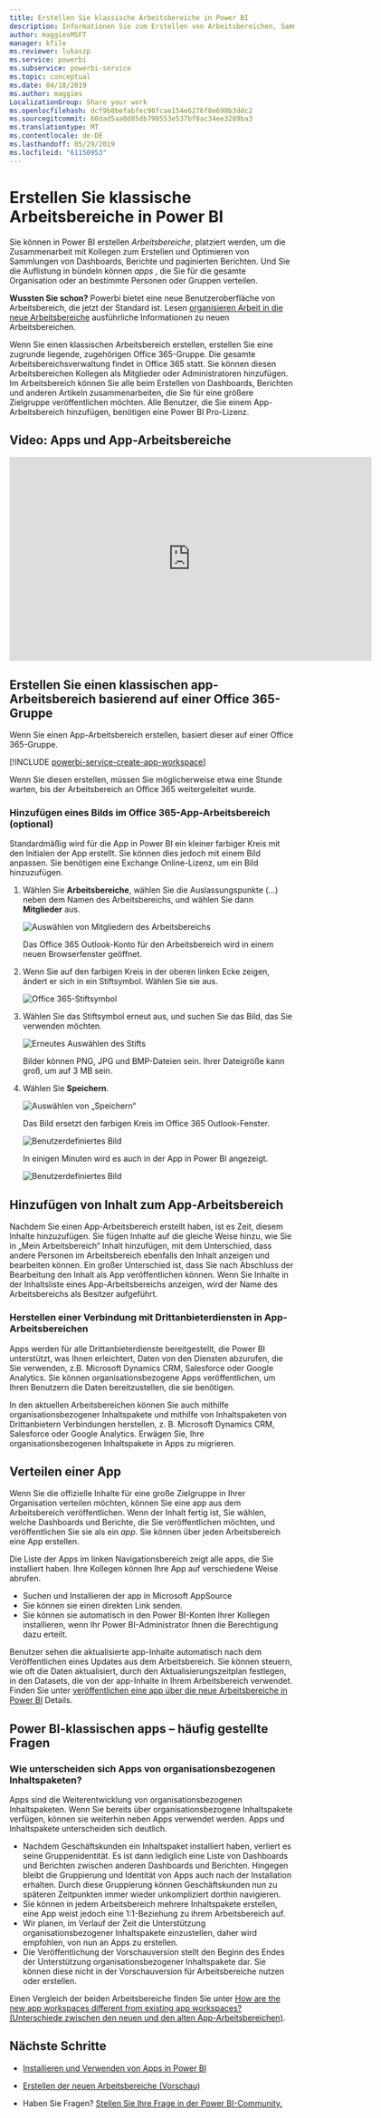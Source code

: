 ```yaml
---
title: Erstellen Sie klassische Arbeitsbereiche in Power BI
description: Informationen Sie zum Erstellen von Arbeitsbereichen, Sammlungen von Dashboards, Berichten und paginierten Berichten erstellt, um Schlüsselmetriken für Ihre Organisation bereitzustellen.
author: maggiesMSFT
manager: kfile
ms.reviewer: lukaszp
ms.service: powerbi
ms.subservice: powerbi-service
ms.topic: conceptual
ms.date: 04/18/2019
ms.author: maggies
LocalizationGroup: Share your work
ms.openlocfilehash: dcf9b8befabfec98fcae154e6276f8e698b3ddc2
ms.sourcegitcommit: 60dad5aa0d85db790553e537bf8ac34ee3289ba3
ms.translationtype: MT
ms.contentlocale: de-DE
ms.lasthandoff: 05/29/2019
ms.locfileid: "61150953"
---
```

# <a name="create-classic-workspaces-in-power-bi"></a>Erstellen Sie klassische Arbeitsbereiche in Power BI

Sie können in Power BI erstellen *Arbeitsbereiche*, platziert werden, um die Zusammenarbeit mit Kollegen zum Erstellen und Optimieren von Sammlungen von Dashboards, Berichte und paginierten Berichten. Und Sie die Auflistung in bündeln können *apps* , die Sie für die gesamte Organisation oder an bestimmte Personen oder Gruppen verteilen. 

**Wussten Sie schon?** Powerbi bietet eine neue Benutzeroberfläche von Arbeitsbereich, die jetzt der Standard ist. Lesen [organisieren Arbeit in die neue Arbeitsbereiche](service-new-workspaces.md) ausführliche Informationen zu neuen Arbeitsbereichen. 

Wenn Sie einen klassischen Arbeitsbereich erstellen, erstellen Sie eine zugrunde liegende, zugehörigen Office 365-Gruppe. Die gesamte Arbeitsbereichsverwaltung findet in Office 365 statt. Sie können diesen Arbeitsbereichen Kollegen als Mitglieder oder Administratoren hinzufügen. Im Arbeitsbereich können Sie alle beim Erstellen von Dashboards, Berichten und anderen Artikeln zusammenarbeiten, die Sie für eine größere Zielgruppe veröffentlichen möchten. Alle Benutzer, die Sie einem App-Arbeitsbereich hinzufügen, benötigen eine Power BI Pro-Lizenz. 

## <a name="video-apps-and-app-workspaces"></a>Video: Apps und App-Arbeitsbereiche
<iframe width="640" height="360" src="https://www.youtube.com/embed/Ey5pyrr7Lk8?showinfo=0" frameborder="0" allowfullscreen></iframe>

## <a name="create-a-classic-app-workspace-based-on-an-office-365-group"></a>Erstellen Sie einen klassischen app-Arbeitsbereich basierend auf einer Office 365-Gruppe

Wenn Sie einen App-Arbeitsbereich erstellen, basiert dieser auf einer Office 365-Gruppe.

[!INCLUDE [powerbi-service-create-app-workspace](./includes/powerbi-service-create-app-workspace.md)]

Wenn Sie diesen erstellen, müssen Sie möglicherweise etwa eine Stunde warten, bis der Arbeitsbereich an Office 365 weitergeleitet wurde. 

### <a name="add-an-image-to-your-office-365-app-workspace-optional"></a>Hinzufügen eines Bilds im Office 365-App-Arbeitsbereich (optional)
Standardmäßig wird für die App in Power BI ein kleiner farbiger Kreis mit den Initialen der App erstellt. Sie können dies jedoch mit einem Bild anpassen. Sie benötigen eine Exchange Online-Lizenz, um ein Bild hinzuzufügen.

1. Wählen Sie **Arbeitsbereiche**, wählen Sie die Auslassungspunkte (...) neben dem Namen des Arbeitsbereichs, und wählen Sie dann **Mitglieder** aus. 
   
     ![Auswählen von Mitgliedern des Arbeitsbereichs](media/service-create-distribute-apps/power-bi-apps-workspace-members.png)
   
    Das Office 365 Outlook-Konto für den Arbeitsbereich wird in einem neuen Browserfenster geöffnet.
2. Wenn Sie auf den farbigen Kreis in der oberen linken Ecke zeigen, ändert er sich in ein Stiftsymbol. Wählen Sie sie aus.
   
     ![Office 365-Stiftsymbol](media/service-create-distribute-apps/power-bi-apps-workspace-edit-image.png)
3. Wählen Sie das Stiftsymbol erneut aus, und suchen Sie das Bild, das Sie verwenden möchten.
   
     ![Erneutes Auswählen des Stifts](media/service-create-distribute-apps/power-bi-apps-workspace-edit-group.png)

     Bilder können PNG, JPG und BMP-Dateien sein. Ihrer Dateigröße kann groß, um auf 3 MB sein. 

4. Wählen Sie **Speichern**.
   
     ![Auswählen von „Speichern“](media/service-create-distribute-apps/power-bi-apps-workspace-save-image.png)
   
    Das Bild ersetzt den farbigen Kreis im Office 365 Outlook-Fenster. 
   
     ![Benutzerdefiniertes Bild](media/service-create-distribute-apps/power-bi-apps-workspace-image-in-office-365.png)
   
    In einigen Minuten wird es auch in der App in Power BI angezeigt.
   
     ![Benutzerdefiniertes Bild](media/service-create-distribute-apps/power-bi-apps-image.png)

## <a name="add-content-to-your-app-workspace"></a>Hinzufügen von Inhalt zum App-Arbeitsbereich

Nachdem Sie einen App-Arbeitsbereich erstellt haben, ist es Zeit, diesem Inhalte hinzuzufügen. Sie fügen Inhalte auf die gleiche Weise hinzu, wie Sie in „Mein Arbeitsbereich“ Inhalt hinzufügen, mit dem Unterschied, dass andere Personen im Arbeitsbereich ebenfalls den Inhalt anzeigen und bearbeiten können. Ein großer Unterschied ist, dass Sie nach Abschluss der Bearbeitung den Inhalt als App veröffentlichen können. Wenn Sie Inhalte in der Inhaltsliste eines App-Arbeitsbereichs anzeigen, wird der Name des Arbeitsbereichs als Besitzer aufgeführt.

### <a name="connect-to-third-party-services-in-app-workspaces"></a>Herstellen einer Verbindung mit Drittanbieterdiensten in App-Arbeitsbereichen

Apps werden für alle Drittanbieterdienste bereitgestellt, die Power BI unterstützt, was Ihnen erleichtert, Daten von den Diensten abzurufen, die Sie verwenden, z.B. Microsoft Dynamics CRM, Salesforce oder Google Analytics. Sie können organisationsbezogene Apps veröffentlichen, um Ihren Benutzern die Daten bereitzustellen, die sie benötigen.

In den aktuellen Arbeitsbereichen können Sie auch mithilfe organisationsbezogener Inhaltspakete und mithilfe von Inhaltspaketen von Drittanbietern Verbindungen herstellen, z. B. Microsoft Dynamics CRM, Salesforce oder Google Analytics. Erwägen Sie, Ihre organisationsbezogenen Inhaltspakete in Apps zu migrieren.

## <a name="distribute-an-app"></a>Verteilen einer App

Wenn Sie die offizielle Inhalte für eine große Zielgruppe in Ihrer Organisation verteilen möchten, können Sie eine app aus dem Arbeitsbereich veröffentlichen.  Wenn der Inhalt fertig ist, Sie wählen, welche Dashboards und Berichte, die Sie veröffentlichen möchten, und veröffentlichen Sie sie als ein *app*. Sie können über jeden Arbeitsbereich eine App erstellen.

Die Liste der Apps im linken Navigationsbereich zeigt alle apps, die Sie installiert haben. Ihre Kollegen können Ihre App auf verschiedene Weise abrufen. 
- Suchen und Installieren der app in Microsoft AppSource
- Sie können sie einen direkten Link senden. 
- Sie können sie automatisch in den Power BI-Konten Ihrer Kollegen installieren, wenn Ihr Power BI-Administrator Ihnen die Berechtigung dazu erteilt. 

Benutzer sehen die aktualisierte app-Inhalte automatisch nach dem Veröffentlichen eines Updates aus dem Arbeitsbereich. Sie können steuern, wie oft die Daten aktualisiert, durch den Aktualisierungszeitplan festlegen, in den Datasets, die von der app-Inhalte in Ihrem Arbeitsbereich verwendet. Finden Sie unter [veröffentlichen eine app über die neue Arbeitsbereiche in Power BI](service-create-distribute-apps.md) Details.

## <a name="power-bi-classic-apps-faq"></a>Power BI-klassischen apps – häufig gestellte Fragen

### <a name="how-are-apps-different-from-organizational-content-packs"></a>Wie unterscheiden sich Apps von organisationsbezogenen Inhaltspaketen?
Apps sind die Weiterentwicklung von organisationsbezogenen Inhaltspaketen. Wenn Sie bereits über organisationsbezogene Inhaltspakete verfügen, können sie weiterhin neben Apps verwendet werden. Apps und Inhaltspakete unterscheiden sich deutlich. 

* Nachdem Geschäftskunden ein Inhaltspaket installiert haben, verliert es seine Gruppenidentität. Es ist dann lediglich eine Liste von Dashboards und Berichten zwischen anderen Dashboards und Berichten. Hingegen bleibt die Gruppierung und Identität von Apps auch nach der Installation erhalten. Durch diese Gruppierung können Geschäftskunden nun zu späteren Zeitpunkten immer wieder unkompliziert dorthin navigieren.
* Sie können in jedem Arbeitsbereich mehrere Inhaltspakete erstellen, eine App weist jedoch eine 1:1-Beziehung zu ihrem Arbeitsbereich auf. 
* Wir planen, im Verlauf der Zeit die Unterstützung organisationsbezogener Inhaltspakete einzustellen, daher wird empfohlen, von nun an Apps zu erstellen.  
* Die Veröffentlichung der Vorschauversion stellt den Beginn des Endes der Unterstützung organisationsbezogener Inhaltspakete dar. Sie können diese nicht in der Vorschauversion für Arbeitsbereiche nutzen oder erstellen.

Einen Vergleich der beiden Arbeitsbereiche finden Sie unter [How are the new app workspaces different from existing app workspaces? (Unterschiede zwischen den neuen und den alten App-Arbeitsbereichen)](service-new-workspaces.md#how-are-the-new-workspaces-different-from-current-workspaces). 

## <a name="next-steps"></a>Nächste Schritte
* [Installieren und Verwenden von Apps in Power BI](service-create-distribute-apps.md)
- [Erstellen der neuen Arbeitsbereiche (Vorschau)](service-create-the-new-workspaces.md)
* Haben Sie Fragen? [Stellen Sie Ihre Frage in der Power BI-Community.](http://community.powerbi.com/)
